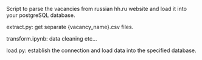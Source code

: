 Script to parse the vacancies from russian hh.ru website and load it into your postgreSQL database. 

extract.py: get separate {vacancy_name}.csv files.

transform.ipynb: data cleaning etc...

load.py: establish the connection and load data into the specified database.
